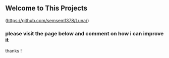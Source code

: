 ## Welcome to This Projects

(https://github.com/semsem1378/Luna/) 


### please visit the page below and comment on how i can improve it

thanks !
